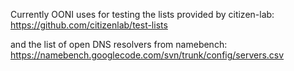 Currently OONI uses for testing the lists provided by citizen-lab:
https://github.com/citizenlab/test-lists

and the list of open DNS resolvers from namebench:
https://namebench.googlecode.com/svn/trunk/config/servers.csv

